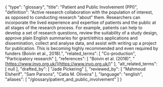 {
    "type": "glossary",
    "title": "Patient and Public Involvement (PPI)",
    "definition": "Active research collaboration with the population of interest, as opposed to conducting research “about” them. Researchers can incorporate the lived experience and expertise of patients and the public at all stages of the research process. For example, patients can help to develop a set of research questions, review the suitability of a study design, approve plain English summaries for grant/ethics applications and dissemination, collect and analyse data, and assist with writing up a project for publication. This is becoming highly recommended and even required by funders (Boivin et al., 2018).",
    "related_terms": [
        "Co-production",
        "Participatory research"
    ],
    "references": [
        "Boivin et al. (2018)",
        "[https://www.invo.org.uk/](https://www.invo.org.uk/)"
    ],
    "alt_related_terms": [
        null
    ],
    "drafted_by": [
        "Jade Pickering"
    ],
    "reviewed_by": [
        "Mahmoud Elsherif",
        "Sam Parsons",
        "Catia M. Oliveira"
    ],
    "language": "english",
    "aliases": [
        "/glossary/patient_and_public_involvement"
    ]
}